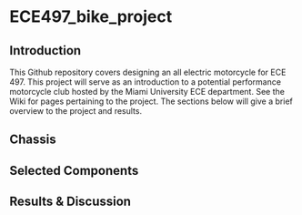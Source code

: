# ECE497_bike_project

## Introduction
This Github repository covers designing an all electric motorcycle for ECE 497. This project will serve as an introduction to a potential performance motorcycle club hosted by the Miami University ECE department. See the Wiki for pages pertaining to the project. The sections below will give a brief overview to the project and results.

## Chassis

## Selected Components

## Results & Discussion
